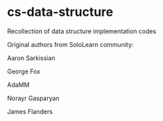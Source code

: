 # cs-data-structure
Recollection of data structure implementation codes

Original authors from SoloLearn community:

Aaron Sarkissian

George Fox

AdaMM

Norayr Gasparyan

James Flanders
